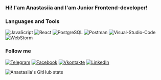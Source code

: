### Hi! I'am Anastasiia and I'am Junior Frontend-developer!

### Languages and Tools

![JavaScript](https://img.shields.io/badge/-JavaScript-090909?style=for-the-badge&logo=JavaScript)
![React](https://img.shields.io/badge/-React-090909?style=for-the-badge&logo=React)
![PostgreSQL](https://img.shields.io/badge/-PostgreSQL-090909?style=for-the-badge&logo=PostgreSQL)
![Postman](https://img.shields.io/badge/-Postman-090909?style=for-the-badge&logo=Postman)
![Visual-Studio-Code](https://img.shields.io/badge/-VScode-090909?style=for-the-badge&logo=Visual-Studio-Code)
![WebStorm](https://img.shields.io/badge/-WebStorm-090909?style=for-the-badge&logo=WebStorm)

### Follow me

[![Telegram](https://img.shields.io/badge/-Telegram-090909?style=for-the-badge&logo=Telegram)](https://t.me/jane_doe999)
[![Facebook](https://img.shields.io/badge/-Facebook-090909?style=for-the-badge&logo=Facebook)](https://www.facebook.com/empty.shell.12)
[![Vkontakte](https://img.shields.io/badge/-Vkontakte-090909?style=for-the-badge&logo=Vkontakte)](https://vk.com/emptysh)
[![LinkedIn](https://img.shields.io/badge/-LinkedIn-090909?style=for-the-badge&logo=LinkedIn)](https://www.linkedin.com/in/anastasia-kazak)

![Anastasiia's GitHub stats](https://github-readme-stats.vercel.app/api?username=Jane-Doe666&show_icons=true&theme=dark)
